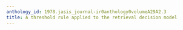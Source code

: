 ```yaml
---
anthology_id: 1978.jasis_journal-ir0anthology0volumeA29A2.3
title: A threshold rule applied to the retrieval decision model
---
```

